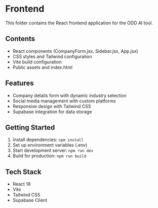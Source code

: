 # Frontend

This folder contains the React frontend application for the ODD AI tool.

## Contents

- React components (CompanyForm.jsx, Sidebar.jsx, App.jsx)
- CSS styles and Tailwind configuration
- Vite build configuration
- Public assets and index.html

## Features

- Company details form with dynamic industry selection
- Social media management with custom platforms
- Responsive design with Tailwind CSS
- Supabase integration for data storage

## Getting Started

1. Install dependencies: `npm install`
2. Set up environment variables (.env)
3. Start development server: `npm run dev`
4. Build for production: `npm run build`

## Tech Stack

- React 18
- Vite
- Tailwind CSS
- Supabase Client 